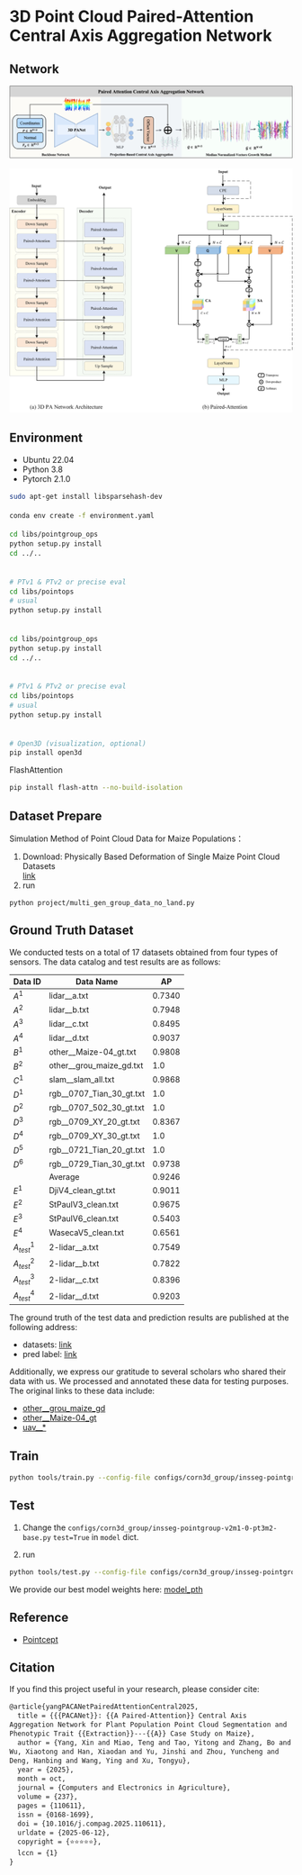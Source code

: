 # 3D Point Cloud Paired-Attention Central Axis Aggregation Network

## Network

![PACANet](imgs%2FFig4.jpg)

![3DPA](imgs%2FFig5.jpg)

## Environment

- Ubuntu 22.04
- Python 3.8
- Pytorch 2.1.0


```bash
sudo apt-get install libsparsehash-dev

conda env create -f environment.yaml 

cd libs/pointgroup_ops
python setup.py install
cd ../..


# PTv1 & PTv2 or precise eval
cd libs/pointops
# usual
python setup.py install


cd libs/pointgroup_ops
python setup.py install
cd ../..


# PTv1 & PTv2 or precise eval
cd libs/pointops
# usual
python setup.py install


# Open3D (visualization, optional)
pip install open3d
```

FlashAttention

```bash
pip install flash-attn --no-build-isolation
```

## Dataset Prepare

Simulation Method of Point Cloud Data for Maize Populations：

1. Download: Physically Based Deformation of Single Maize Point Cloud Datasets \
    [link](https://www.kaggle.com/datasets/yangxin6/simulatio-maize-point-cloud-datasets)
2. run
```
python project/multi_gen_group_data_no_land.py
```


## Ground Truth Dataset
We conducted tests on a total of 17 datasets obtained from four types of sensors. The data catalog and test results are as follows:


| Data ID      | Data Name                | AP     |
| ------------ | ------------------------ |--------|
| $A^1$        | lidar__a.txt             | 0.7340 |
| $A^2$        | lidar__b.txt             | 0.7948 |
| $A^3$        | lidar__c.txt             | 0.8495 |
| $A^4$        | lidar__d.txt             | 0.9037 |
| $B^1$        | other__Maize-04_gt.txt   | 0.9808 |
| $B^2$        | other__grou_maize_gd.txt | 1.0    |
| $C^1$        | slam__slam_all.txt       | 0.9868 |
| $D^1$        | rgb__0707_Tian_30_gt.txt | 1.0    |
| $D^2$        | rgb__0707_502_30_gt.txt  | 1.0    |
| $D^3$        | rgb__0709_XY_20_gt.txt   | 0.8367 |
| $D^4$        | rgb__0709_XY_30_gt.txt   | 1.0    |
| $D^5$        | rgb__0721_Tian_20_gt.txt | 1.0    |
| $D^6$        | rgb__0729_Tian_30_gt.txt | 0.9738 |
|              | Average                  | 0.9246 |
| $E^1$        | DjiV4_clean_gt.txt       | 0.9011 |
| $E^2$        | StPaulV3_clean.txt       | 0.9675 |
| $E^3$        | StPaulV6_clean.txt       | 0.5403 |
| $E^4$        | WasecaV5_clean.txt       | 0.6561 |
| $A^1_{test}$ | 2-lidar__a.txt           | 0.7549 |
| $A^2_{test}$ | 2-lidar__b.txt           | 0.7822 |
| $A^3_{test}$ | 2-lidar__c.txt           | 0.8396 |
| $A^4_{test}$ | 2-lidar__d.txt           | 0.9203 |





The ground truth of the test data and prediction results are published at the following address: 
- datasets: [link](https://www.kaggle.com/datasets/yangxin6/mazie-population-datasets)
- pred label: [link](https://www.kaggle.com/datasets/yangxin6/pacanet-pred)


Additionally, we express our gratitude to several scholars who shared their data with us. We processed and annotated these data for testing purposes. The original links to these data include:
- [other__grou_maize_gd](https://linkinghub.elsevier.com/retrieve/pii/S2214514121002191)
- [other__Maize-04_gt](https://www.mdpi.com/2077-0472/12/9/1450)
- [uav__*](http://arxiv.org/abs/2107.10950)


## Train

```bash
python tools/train.py --config-file configs/corn3d_group/insseg-pointgroup-v2m1-0-pt3m2-base.py
```

## Test
1. Change the `configs/corn3d_group/insseg-pointgroup-v2m1-0-pt3m2-base.py` `test=True` in `model` dict.

2. run
```bash
python tools/test.py --config-file configs/corn3d_group/insseg-pointgroup-v2m1-0-pt3m2-base.py  --options save_path="{weight_path}"  weight="{weight_path}/model_best.pth"
```
We provide our best model weights here: [model_pth](https://www.kaggle.com/datasets/yangxin6/pacanet-model-pth)



## Reference
- [Pointcept](https://github.com/Pointcept/Pointcept)

## Citation

If you find this project useful in your research, please consider cite:

```
@article{yangPACANetPairedAttentionCentral2025,
  title = {{{PACANet}}: {{A Paired-Attention}} Central Axis Aggregation Network for Plant Population Point Cloud Segmentation and Phenotypic Trait {{Extraction}}---{{A}} Case Study on Maize},
  author = {Yang, Xin and Miao, Teng and Tao, Yitong and Zhang, Bo and Wu, Xiaotong and Han, Xiaodan and Yu, Jinshi and Zhou, Yuncheng and Deng, Hanbing and Wang, Ying and Xu, Tongyu},
  year = {2025},
  month = oct,
  journal = {Computers and Electronics in Agriculture},
  volume = {237},
  pages = {110611},
  issn = {0168-1699},
  doi = {10.1016/j.compag.2025.110611},
  urldate = {2025-06-12},
  copyright = {⭐⭐⭐⭐⭐},
  lccn = {1}
}
```

